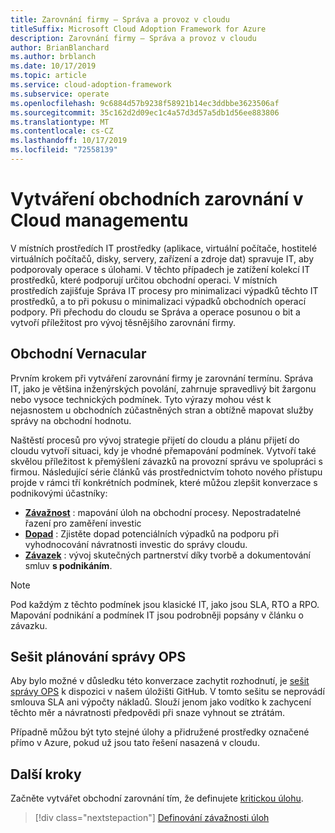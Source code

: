 ```yaml
---
title: Zarovnání firmy – Správa a provoz v cloudu
titleSuffix: Microsoft Cloud Adoption Framework for Azure
description: Zarovnání firmy – Správa a provoz v cloudu
author: BrianBlanchard
ms.author: brblanch
ms.date: 10/17/2019
ms.topic: article
ms.service: cloud-adoption-framework
ms.subservice: operate
ms.openlocfilehash: 9c6884d57b9238f58921b14ec3ddbbe3623506af
ms.sourcegitcommit: 35c162d2d09ec1c4a57d3d57a5db1d56ee883806
ms.translationtype: MT
ms.contentlocale: cs-CZ
ms.lasthandoff: 10/17/2019
ms.locfileid: "72558139"
---
```

# <a name="create-business-alignment-in-cloud-management"></a>Vytváření obchodních zarovnání v Cloud managementu

V místních prostředích IT prostředky (aplikace, virtuální počítače, hostitelé virtuálních počítačů, disky, servery, zařízení a zdroje dat) spravuje IT, aby podporovaly operace s úlohami. V těchto případech je zatížení kolekcí IT prostředků, které podporují určitou obchodní operaci. V místních prostředích zajišťuje Správa IT procesy pro minimalizaci výpadků těchto IT prostředků, a to při pokusu o minimalizaci výpadků obchodních operací podpory. Při přechodu do cloudu se Správa a operace posunou o bit a vytvoří příležitost pro vývoj těsnějšího zarovnání firmy.

## <a name="business-vernacular"></a>Obchodní Vernacular

Prvním krokem při vytváření zarovnání firmy je zarovnání termínu. Správa IT, jako je většina inženýrských povolání, zahrnuje spravedlivý bit žargonu nebo vysoce technických podmínek. Tyto výrazy mohou vést k nejasnostem u obchodních zúčastněných stran a obtížně mapovat služby správy na obchodní hodnotu.

Naštěstí procesů pro vývoj strategie přijetí do cloudu a plánu přijetí do cloudu vytvoří situaci, kdy je vhodné přemapování podmínek. Vytvoří také skvělou příležitost k přemýšlení závazků na provozní správu ve spolupráci s firmou. Následující série článků vás prostřednictvím tohoto nového přístupu projde v rámci tří konkrétních podmínek, které můžou zlepšit konverzace s podnikovými účastníky:

- **[Závažnost](./criticality.md)** : mapování úloh na obchodní procesy. Nepostradatelné řazení pro zaměření investic
- **[Dopad](./impact.md)** : Zjistěte dopad potenciálních výpadků na podporu při vyhodnocování návratnosti investic do správy cloudu.
- **[Závazek](./commitment.md)** : vývoj skutečných partnerství díky tvorbě a dokumentování smluv **s podnikáním**.

> [!NOTE]
> Pod každým z těchto podmínek jsou klasické IT, jako jsou SLA, RTO a RPO. Mapování podnikání a podmínek IT jsou podrobněji popsány v článku o závazku.

## <a name="ops-management-planning-workbook"></a>Sešit plánování správy OPS

Aby bylo možné v důsledku této konverzace zachytit rozhodnutí, je [sešit správy OPS](https://raw.githubusercontent.com/microsoft/CloudAdoptionFramework/master/manage/opsmanagementworkbook.xlsx) k dispozici v našem úložišti GitHub. V tomto sešitu se neprovádí smlouva SLA ani výpočty nákladů. Slouží jenom jako vodítko k zachycení těchto měr a návratnosti předpovědi při snaze vyhnout se ztrátám.

Případně můžou být tyto stejné úlohy a přidružené prostředky označené přímo v Azure, pokud už jsou tato řešení nasazená v cloudu.

## <a name="next-steps"></a>Další kroky

Začněte vytvářet obchodní zarovnání tím, že definujete [kritickou úlohu](./criticality.md).

> [!div class="nextstepaction"]
> [Definování závažnosti úloh](./criticality.md)
